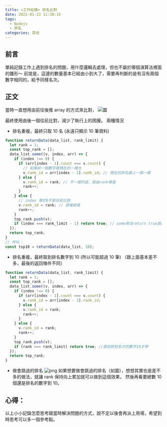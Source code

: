 ```yaml
---
title: <工作紀錄> 排名比對
date: 2022-01-23 11:30:15
tags:
  - Nodejs
  - 排名
categories: 其他
---
```


## 前言

單純記錄工作上遇到排名的問題，用什麼邏輯去處理，但也不屬於哪個演算法裡面的雛形～
前提是，這邊的數量基本已經由小到大了，需要再判斷的是有沒有兩個數字相同的，給予同樣名次。

## 正文

當時一直想用由前往後推 array 的方式來比對，
![圖](1.png)

最終使用由後一個往前比對，減少了執行上的困擾。
兩種情況

- 排名重複，最終只取 10 名 (永遠只顯示 10 筆資料)

```js
function returnData(data_list, rank_limit) {
  let rank = 1;
  const top_rank = [];
  data_list.some((v, index, arr) => {
    if (index !== 0) {
      if (arr[index - 1].count === v.count) {
        // 如果前一個數字跟現在的一樣大
        v.rank_id = arr[index - 1].rank_id; // 現在的排名跟上一個一樣
      } else {
        v.rank_id = rank; // 不一樣的話，就由rank填值
        rank++;
      }
    } else {
      // index 等於0不能往前比對
      v.rank_id = rank; // 直接給值
      rank++;
    }
    top_rank.push(v);
    if (index === rank_limit - 1) return true; // some用法return true跳出迴圈
  });
  return top_rank;
}
// 呼叫：
const top10 = returnData(data_list, 10);
```

- 排名重複，最終取到排名數字到 10 (所以可能超過 10 筆)
  （跟上面基本差不多，最後的返回條件不同）

```js
function returnData(data_list, rank_limit) {
  let rank = 1;
  const top_rank = [];
  data_list.some((v, index, arr) => {
    if (index !== 0) {
      if (arr[index - 1].count === v.count) {
        v.rank_id = arr[index - 1].rank_id;
      } else {
        v.rank_id = rank;
        rank++;
      }
    } else {
      v.rank_id = rank;
      rank++;
    }
    top_rank.push(v);
    if (rank === rank_limit) return true; //直到排到名次的數字10才停
  });
  return top_rank;
}
```

- 做會跳過的排名
  ![png](2.png)
  如果想要做會跳過的排名（如圖），想想其實也是差不多的做法，就讓 rank 保持向上累加就可以做到這個效果，
  然後再看要總數 10 個還是排名的數字到 10。

## 心得：

以上小小記錄怎麼思考跟當時解決問題的方式，說不定以後會再派上用場，希望到時思考可以多一個參考點。
